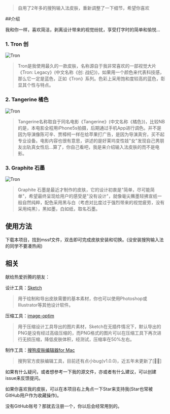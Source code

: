 > 自用了2年多的搜狗输入法皮肤，重新调整了一下细节，希望你喜欢



##介绍

我和你一样，喜欢简洁，剥离设计带来的视觉纷扰，享受打字时的简单和愉悦...

### 1. Tron 创

![Tron](http://cdn.remixcdn.com/image/tron-cover.jpg)

> Tron是我使用最久的一款皮肤，名称源自于我非常喜欢的一部视觉大片《Tron: Legacy》(中文名称《创: 战纪》)，如果用一个颜色来代表科技感，那么它一定是蓝色，正如《Tron》系列。色彩上采用饱和度较高的蓝色，彰显其个性与特点。



### 2. Tangerine 橘色

![Tron](http://cdn.remixcdn.com/image/tangerine-cover.jpg)

> Tangerine名称取自于同名电影《Tangerine》(中文名称《橘色》)，比较NB的是，本电影全程用iPhone5s拍摄，后期通过手机App进行调色。并不是因为导演像陈可辛、贾樟柯一样在给苹果打广告，是因为导演真穷，买不起专业设备。电影内容也很有意思，讲述的是好莱坞变性妓"女"发现自己男朋友出轨真女性后…算了，你自己看吧，我是来介绍输入法皮肤的而不是电影。



### 3. Graphite 石墨

![Tron](http://cdn.remixcdn.com/image/graphite-cover.jpg)

> Graphite 石墨是最近才制作的皮肤，它的设计初衷是"简单，尽可能简单"，希望最终呈现给用户的感受是"没有设计"，就像毫尖蘸墨轻拂宣纸一般自然纯粹，配色采用黑与白（考虑对比度过于强烈带来的视觉疲劳，没有采用纯黑），黑如墨，白如纸，取名石墨。



## 使用方法

下载本项目，找到mssf文件，双击即可完成皮肤安装和切换。(没安装搜狗输入法的同学不要凑热闹)



## 相关

献给热爱折腾的朋友：

设计工具：[Sketch](https://www.sketch.com/)

> 用于绘制和导出皮肤需要的基本素材，你也可以使用Photoshop或Illustrator等其他设计软件。

压缩工具：[image-optim](https://imageoptim.com)

> 用于压缩设计工具导出的图片素材，Sketch在无插件情况下，默认导出的PNG是没有经过高级压缩的，而PNG格式的图片可以在压缩工具下再次进行无损压缩，降低皮肤体积，经测试，压缩率在50%左右。

制作工具：[搜狗皮肤编辑器for Mac](https://pinyin.sogou.com/mac/skineditor.php)

> 搜狗官方皮肤编辑工具，目前还有点小bug(v1.0.0)，近五年未更新了[🤦‍♀️]

如果有什么疑问，或者想参考一下我的源文件，亦或者有什么建议，可以创建issue来反馈提问。



如果你喜欢我的皮肤，可以在本项目右上角点一下Star来支持我(Star也常被GitHub用户作为收藏操作)。

没有GitHub账号？那就去注册一个，你以后会经常用到的。